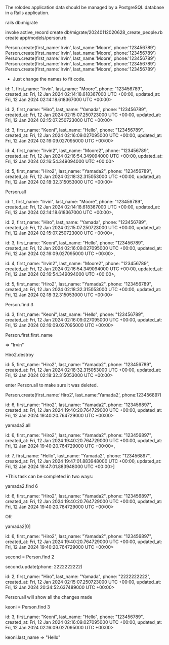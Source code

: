 The rolodex application data should be managed by a PostgreSQL database in a Rails application.

<!-- The model should be called Person with first_name, last_name, and phone attributes. All data types should be strings. -->
rails db:migrate

invoke  active_record
      create    db/migrate/20240112020628_create_people.rb
      create    app/models/person.rb

<!-- Add five friends and family members to the people table using the Rails console. -->
Person.create(first_name:'Irvin', last_name:'Moore', phone:'123456789')
Person.create(first_name:'Irvin', last_name:'Moore', phone:'123456789')
Person.create(first_name:'Irvin', last_name:'Moore', phone:'123456789')
Person.create(first_name:'Irvin', last_name:'Moore', phone:'123456789')
Person.create(first_name:'Irvin', last_name:'Moore', phone:'123456789')

* Just change the names to fit code. 

 id: 1,
 first_name: "Irvin",
 last_name: "Moore",
 phone: "123456789",
 created_at: Fri, 12 Jan 2024 02:14:18.618367000 UTC +00:00,
 updated_at: Fri, 12 Jan 2024 02:14:18.618367000 UTC +00:00> 
 
 id: 2,
 first_name: "Hiro",
 last_name: "Yamada",
 phone: "123456789",
 created_at: Fri, 12 Jan 2024 02:15:07.250723000 UTC +00:00,
 updated_at: Fri, 12 Jan 2024 02:15:07.250723000 UTC +00:00>
 
 id: 3,
 first_name: "Keoni",
 last_name: "Hello",
 phone: "123456789",
 created_at: Fri, 12 Jan 2024 02:16:09.027095000 UTC +00:00,
 updated_at: Fri, 12 Jan 2024 02:16:09.027095000 UTC +00:00>
 
 id: 4,
 first_name: "Irvin2",
 last_name: "Moore2",
 phone: "123456789",
 created_at: Fri, 12 Jan 2024 02:16:54.349094000 UTC +00:00,
 updated_at: Fri, 12 Jan 2024 02:16:54.349094000 UTC +00:00> 
 
 id: 5,
 first_name: "Hiro2",
 last_name: "Yamada2",
 phone: "123456789",
 created_at: Fri, 12 Jan 2024 02:18:32.315053000 UTC +00:00,
 updated_at: Fri, 12 Jan 2024 02:18:32.315053000 UTC +00:00>

<!-- Retrieve all the people in the database. -->
Person.all

  id: 1,
  first_name: "Irvin",
  last_name: "Moore",
  phone: "123456789",
  created_at: Fri, 12 Jan 2024 02:14:18.618367000 UTC +00:00,
  updated_at: Fri, 12 Jan 2024 02:14:18.618367000 UTC +00:00>,
 
  id: 2,
  first_name: "Hiro",
  last_name: "Yamada",
  phone: "123456789",
  created_at: Fri, 12 Jan 2024 02:15:07.250723000 UTC +00:00,
  updated_at: Fri, 12 Jan 2024 02:15:07.250723000 UTC +00:00>,
 
  id: 3,
  first_name: "Keoni",
  last_name: "Hello",
  phone: "123456789",
  created_at: Fri, 12 Jan 2024 02:16:09.027095000 UTC +00:00,
  updated_at: Fri, 12 Jan 2024 02:16:09.027095000 UTC +00:00>,

  id: 4,
  first_name: "Irvin2",
  last_name: "Moore2",
  phone: "123456789",
  created_at: Fri, 12 Jan 2024 02:16:54.349094000 UTC +00:00,
  updated_at: Fri, 12 Jan 2024 02:16:54.349094000 UTC +00:00>,

  id: 5,
  first_name: "Hiro2",
  last_name: "Yamada2",
  phone: "123456789",
  created_at: Fri, 12 Jan 2024 02:18:32.315053000 UTC +00:00,
  updated_at: Fri, 12 Jan 2024 02:18:32.315053000 UTC +00:00>

<!-- Retrieve the third person in the database. -->
Person.find 3

 id: 3,
 first_name: "Keoni",
 last_name: "Hello",
 phone: "123456789",
 created_at: Fri, 12 Jan 2024 02:16:09.027095000 UTC +00:00,
 updated_at: Fri, 12 Jan 2024 02:16:09.027095000 UTC +00:00>

<!-- Retrieve only the first name of the first person in the database. -->
Person.first.first_name
 
 => "Irvin"

<!-- Remove the last person from the database. -->
Hiro2.destroy
  
 id: 5,
 first_name: "Hiro2",
 last_name: "Yamada2",
 phone: "123456789",
 created_at: Fri, 12 Jan 2024 02:18:32.315053000 UTC +00:00,
 updated_at: Fri, 12 Jan 2024 02:18:32.315053000 UTC +00:00> 

enter Person.all to make sure it was deleted.

<!-- Add yourself to the people table. -->
Person.create(first_name:'Hiro2', last_name:'Yamada2', phone:123456897)

 id: 6,
 first_name: "Hiro2",
 last_name: "Yamada2",
 phone: "123456897",
 created_at: Fri, 12 Jan 2024 19:40:20.764729000 UTC +00:00,
 updated_at: Fri, 12 Jan 2024 19:40:20.764729000 UTC +00:00> 

<!-- Retrieve all the people that have the same last name as you. -->
yamada2.all
  
  id: 6,
  first_name: "Hiro2",
  last_name: "Yamada2",
  phone: "123456897",
  created_at: Fri, 12 Jan 2024 19:40:20.764729000 UTC +00:00,
  updated_at: Fri, 12 Jan 2024 19:40:20.764729000 UTC +00:00>,
 
  id: 7,
  first_name: "Hello",
  last_name: "Yamada2",
  phone: "123456897",
  created_at: Fri, 12 Jan 2024 19:47:01.883948000 UTC +00:00,
  updated_at: Fri, 12 Jan 2024 19:47:01.883948000 UTC +00:00>] 

<!-- Retrieve only the first person from the list of people that have the same last name as you.--->
*This task can be completed in two ways:

yamada2.find 6

 id: 6,
 first_name: "Hiro2",
 last_name: "Yamada2",
 phone: "123456897",
 created_at: Fri, 12 Jan 2024 19:40:20.764729000 UTC +00:00,
 updated_at: Fri, 12 Jan 2024 19:40:20.764729000 UTC +00:00>

 OR 

yamada2[0]

 id: 6,
 first_name: "Hiro2",
 last_name: "Yamada2",
 phone: "123456897",
 created_at: Fri, 12 Jan 2024 19:40:20.764729000 UTC +00:00,
 updated_at: Fri, 12 Jan 2024 19:40:20.764729000 UTC +00:00> 


<!-- Update the phone number of the second person in the database. -->
second = Person.find 2

second.update(phone: 2222222222)

id: 2,
  first_name: "Hiro",
  last_name: "Yamada",
  phone: "2222222222",
  created_at: Fri, 12 Jan 2024 02:15:07.250723000 UTC +00:00,
  updated_at: Fri, 12 Jan 2024 20:34:52.637489000 UTC +00:00>

Person.all will show all the changes made

<!-- Retrieve the last name of the third person in the database. --> 
keoni = Person.find 3

id: 3,
 first_name: "Keoni",
 last_name: "Hello",
 phone: "123456789",
 created_at: Fri, 12 Jan 2024 02:16:09.027095000 UTC +00:00,
 updated_at: Fri, 12 Jan 2024 02:16:09.027095000 UTC +00:00> 

 keoni.last_name
 => "Hello" 

